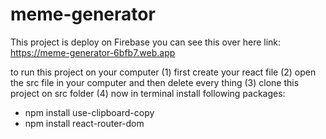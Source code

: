 # meme-generator

This project is deploy on Firebase you can see this over here link: https://meme-generator-6bfb7.web.app

to run this project on your computer
(1) first create your react file
(2) open the src file in your computer and then delete every thing
(3) clone this project on src folder
(4) now in terminal install following packages:

 - npm install use-clipboard-copy
 - npm install react-router-dom

